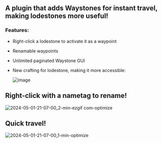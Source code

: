 ## A plugin that adds Waystones for instant travel, making lodestones more useful!
### Features:
- Right-click a lodestone to activate it as a waypoint
- Renamable waypoints
- Unlimited paginated Waystone GUI
- New crafting for lodestone, making it more accessible:

    ![image](https://github.com/Pozzoo/QuickWaystones/assets/73541474/003effe1-ae79-4061-89d9-90a1d5fcb4a6)

## Right-click with a nametag to rename!
![2024-05-01-21-07-00_2-min-ezgif com-optimize](https://github.com/Pozzoo/QuickWaystones/assets/73541474/955b7f93-f440-461e-93fb-2a2d4c547636)

## Quick travel!
![2024-05-01-21-07-00_1-min-optimize](https://github.com/Pozzoo/QuickWaystones/assets/73541474/b5f62abe-7e4e-446a-8362-80ff5fc40151)

